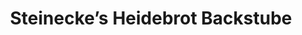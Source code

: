 ---
title: "Steinecke’s Heidebrot Backstube"
url: /berlin/steineckes-heidebrot-backstube/
shop: Bäckerei
---